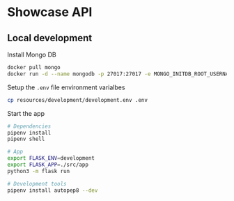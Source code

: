 # Showcase API

## Local development

Install Mongo DB

```bash
docker pull mongo
docker run -d --name mongodb -p 27017:27017 -e MONGO_INITDB_ROOT_USERNAME="<USERNAME>" -e MONGO_INITDB_ROOT_PASSWORD="<PASSWORD>" mongo
```

Setup the `.env` file environment varialbes

```bash
cp resources/development/development.env .env
```

Start the app

```bash
# Dependencies
pipenv install
pipenv shell

# App
export FLASK_ENV=development
export FLASK_APP=./src/app
python3 -m flask run

# Development tools
pipenv install autopep8 --dev
```
